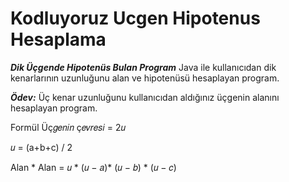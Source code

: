 # Kodluyoruz Ucgen Hipotenus Hesaplama

***Dik Üçgende Hipotenüs Bulan Program***
Java ile kullanıcıdan dik kenarlarının uzunluğunu alan ve hipotenüsü hesaplayan program.

***Ödev:***
Üç kenar uzunluğunu kullanıcıdan aldığınız üçgenin alanını hesaplayan program.

Formül
Üç𝑔𝑒𝑛𝑖𝑛 ç𝑒𝑣𝑟𝑒𝑠𝑖 = 2𝑢

𝑢 = (a+b+c) / 2

Alan * Alan = 𝑢 * (𝑢 − 𝑎)* (𝑢 − 𝑏) * (𝑢 − 𝑐)

